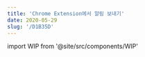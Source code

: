 ```yaml
---
title: 'Chrome Extension에서 알림 보내기'
date: 2020-05-29
slug: '/D1B35D'
---
```


import WIP from '@site/src/components/WIP'

<WIP state="translating" />

